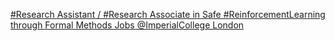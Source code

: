 [#Research Assistant / #Research Associate in Safe #ReinforcementLearning through Formal Methods   Jobs   @ImperialCollege London](https://qi.tc/qi/112408)